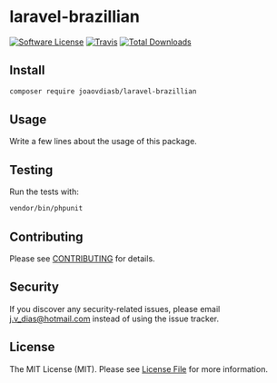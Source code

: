 # laravel-brazillian

[![Software License](https://img.shields.io/badge/license-MIT-brightgreen.svg?style=flat-square)](LICENSE.md)
[![Travis](https://img.shields.io/travis/joaovdiasb/laravel-brazillian.svg?style=flat-square)]()
[![Total Downloads](https://img.shields.io/packagist/dt/joaovdiasb/laravel-brazillian.svg?style=flat-square)](https://packagist.org/packages/joaovdiasb/laravel-brazillian)


## Install

```bash
composer require joaovdiasb/laravel-brazillian
```


## Usage

Write a few lines about the usage of this package.


## Testing

Run the tests with:

```bash
vendor/bin/phpunit
```


## Contributing

Please see [CONTRIBUTING](CONTRIBUTING.md) for details.


## Security

If you discover any security-related issues, please email j.v_dias@hotmail.com instead of using the issue tracker.


## License

The MIT License (MIT). Please see [License File](/LICENSE.md) for more information.